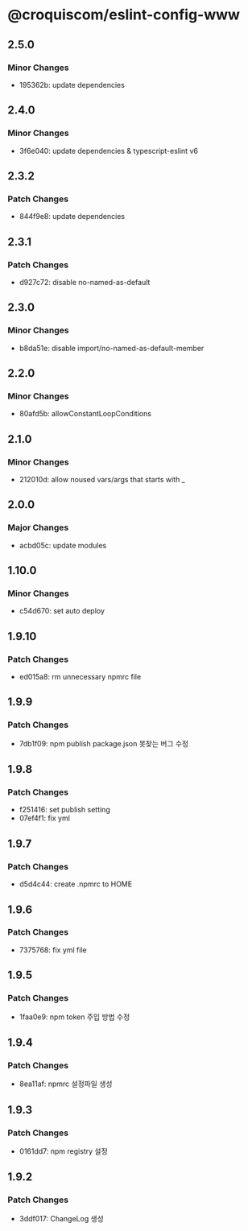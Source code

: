 # @croquiscom/eslint-config-www

## 2.5.0

### Minor Changes

- 195362b: update dependencies

## 2.4.0

### Minor Changes

- 3f6e040: update dependencies & typescript-eslint v6

## 2.3.2

### Patch Changes

- 844f9e8: update dependencies

## 2.3.1

### Patch Changes

- d927c72: disable no-named-as-default

## 2.3.0

### Minor Changes

- b8da51e: disable import/no-named-as-default-member

## 2.2.0

### Minor Changes

- 80afd5b: allowConstantLoopConditions

## 2.1.0

### Minor Changes

- 212010d: allow noused vars/args that starts with \_

## 2.0.0

### Major Changes

- acbd05c: update modules

## 1.10.0

### Minor Changes

- c54d670: set auto deploy

## 1.9.10

### Patch Changes

- ed015a8: rm unnecessary npmrc file

## 1.9.9

### Patch Changes

- 7db1f09: npm publish package.json 못찾는 버그 수정

## 1.9.8

### Patch Changes

- f251416: set publish setting
- 07ef4f1: fix yml

## 1.9.7

### Patch Changes

- d5d4c44: create .npmrc to HOME

## 1.9.6

### Patch Changes

- 7375768: fix yml file

## 1.9.5

### Patch Changes

- 1faa0e9: npm token 주입 방법 수정

## 1.9.4

### Patch Changes

- 8ea11af: npmrc 설정파일 생성

## 1.9.3

### Patch Changes

- 0161dd7: npm registry 설정

## 1.9.2

### Patch Changes

- 3ddf017: ChangeLog 생성
